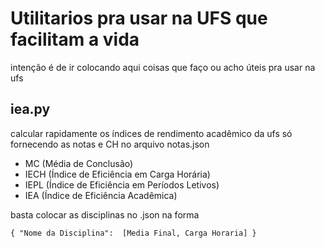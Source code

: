 # Utilitarios pra usar na UFS que facilitam a vida

intenção é de ir colocando aqui coisas que faço ou acho úteis pra usar na ufs

## iea.py
  calcular rapidamente os índices de rendimento acadêmico da ufs só fornecendo as notas e CH no arquivo notas.json
  - MC (Média de Conclusão)
  - IECH (Índice de Eficiência em Carga Horária)
  - IEPL (Índice de Eficiência em Períodos Letivos)
  - IEA (Índice de Eficiência Acadêmica)

  basta colocar as disciplinas no .json na forma
  
` { "Nome da Disciplina":  [Media Final, Carga Horaria] } `
